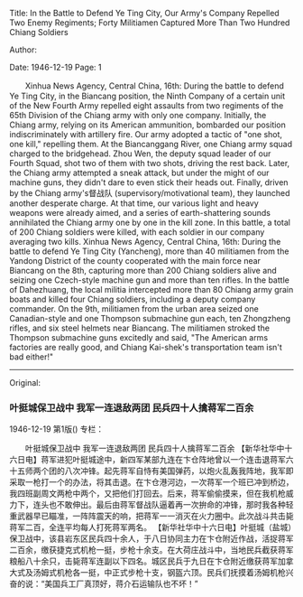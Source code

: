 Title: In the Battle to Defend Ye Ting City, Our Army's Company Repelled Two Enemy Regiments; Forty Militiamen Captured More Than Two Hundred Chiang Soldiers

Author:

Date: 1946-12-19
Page: 1

　　Xinhua News Agency, Central China, 16th: During the battle to defend Ye Ting City, in the Biancang position, the Ninth Company of a certain unit of the New Fourth Army repelled eight assaults from two regiments of the 65th Division of the Chiang army with only one company. Initially, the Chiang army, relying on its American ammunition, bombarded our position indiscriminately with artillery fire. Our army adopted a tactic of "one shot, one kill," repelling them. At the Biancanggang River, one Chiang army squad charged to the bridgehead. Zhou Wen, the deputy squad leader of our Fourth Squad, shot two of them with two shots, driving the rest back. Later, the Chiang army attempted a sneak attack, but under the might of our machine guns, they didn't dare to even stick their heads out. Finally, driven by the Chiang army's督战队 (supervisory/motivational team), they launched another desperate charge. At that time, our various light and heavy weapons were already aimed, and a series of earth-shattering sounds annihilated the Chiang army one by one in the kill zone. In this battle, a total of 200 Chiang soldiers were killed, with each soldier in our company averaging two kills.
    Xinhua News Agency, Central China, 16th: During the battle to defend Ye Ting City (Yancheng), more than 40 militiamen from the Yandong District of the county cooperated with the main force near Biancang on the 8th, capturing more than 200 Chiang soldiers alive and seizing one Czech-style machine gun and more than ten rifles. In the battle of Dahezhuang, the local militia intercepted more than 80 Chiang army grain boats and killed four Chiang soldiers, including a deputy company commander. On the 9th, militiamen from the urban area seized one Canadian-style and one Thompson submachine gun each, ten Zhongzheng rifles, and six steel helmets near Biancang. The militiamen stroked the Thompson submachine guns excitedly and said, "The American arms factories are really good, and Chiang Kai-shek's transportation team isn't bad either!"



<hr /> 

Original: 


### 叶挺城保卫战中  我军一连退敌两团  民兵四十人擒蒋军二百余

1946-12-19
第1版()
专栏：

　　叶挺城保卫战中
    我军一连退敌两团
    民兵四十人擒蒋军二百余
    【新华社华中十六日电】蒋军进犯叶挺城途中，新四军某部九连在卞仓阵地曾以一个连击退蒋军六十五师两个团的八次冲锋。起先蒋军自恃有美国弹药，以炮火乱轰我阵地，我军即采取一枪打一个的办法，将其击退。在卞仓港河边，一次蒋军一个班已冲到桥边，我四班副周文两枪中两个，又把他们打回去。后来，蒋军偷偷摸来，但在我机枪威力下，连头也不敢伸出。最后由蒋军督战队逼着再一次拚命的冲锋，那时我各种轻重武器早已瞄准，一阵阵震天的响，把蒋军一一消灭在火力圈中。此次战斗共击毙蒋军二百，全连平均每人打死蒋军两名。
    【新华社华中十六日电】叶挺城（盐城）保卫战中，该县岩东区民兵四十余人，于八日协同主力在卞仓附近作战，活捉蒋军二百余，缴获捷克式机枪一挺，步枪十余支。在大荷庄战斗中，当地民兵截获蒋军粮船八十余只，击毙蒋军连副以下四名。城区民兵于九日在卞仓附近缴获蒋军加拿大式及汤姆式机枪各一挺，中正式步枪十支，钢盔六顶。民兵们抚摸着汤姆机枪兴奋的说：“美国兵工厂真顶好，蒋介石运输队也不坏！”
